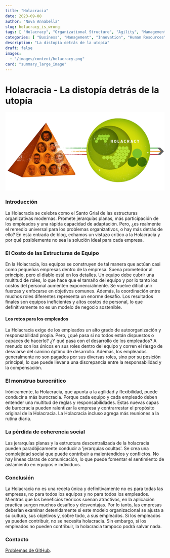 ```yaml
---
title: "Holacracia"
date: 2023-09-08
author: "Nova Annabella"
slug: holacracy_is_wrong
tags: [ "Holacracy", "Organizational Structure", "Agility", "Management", "Leadership", "Employee Engagement", "Bureaucracy", "Business Strategy" ]
categories: [ "Business", "Management", "Innovation", "Human Resources" ]
description: "La distopía detrás de la utopía"
draft: false
images:
  - "/images/content/holacracy.png"
card: "summary_large_image"
---
```


# Holacracia - La distopía detrás de la utopía

![aws_costs_twitter_1](/images/content/holacracy.png)

### Introducción

La Holacracia se celebra como el Santo Grial de las estructuras organizativas modernas. Promete jerarquías planas, más
participación de los empleados y una rápida capacidad de adaptación. Pero, ¿es realmente el remedio universal para los
problemas organizativos, o hay más detrás de ello? En esta entrada de blog, echamos un vistazo crítico a la Holacracia y
por qué posiblemente no sea la solución ideal para cada empresa.

### El Costo de las Estructuras de Equipo

En la Holacracia, los equipos se construyen de tal manera que actúan casi como pequeñas empresas dentro de la empresa.
Suena prometedor al principio, pero el diablo está en los detalles. Un equipo debe cubrir una multitud de roles, lo que
hace que el tamaño del equipo y por lo tanto los costos del personal aumenten exponencialmente. Se vuelve difícil unir
fuerzas y enfocarse en objetivos comunes. Además, la coordinación entre muchos roles diferentes representa un enorme
desafío. Los resultados finales son equipos ineficientes y altos costos de personal, lo que definitivamente no es un
modelo de negocio sostenible.

#### Los retos para los empleados

La Holacracia exige de los empleados un alto grado de autoorganización y responsabilidad propia. Pero, ¿qué pasa si no
todos están dispuestos o capaces de hacerlo? ¿Y qué pasa con el desarrollo de los empleados? A menudo son los únicos en
sus roles dentro del equipo y corren el riesgo de desviarse del camino óptimo de desarrollo. Además, los empleados
generalmente no son pagados por sus diversas roles, sino por su posición principal, lo que puede llevar a una
discrepancia entre la responsabilidad y la compensación.

### El monstruo burocrático

Irónicamente, la Holacracia, que apunta a la agilidad y flexibilidad, puede conducir a más burocracia. Porque cada
equipo y cada empleado deben entender una multitud de reglas y responsabilidades. Estas nuevas capas de burocracia
pueden ralentizar la empresa y contrarrestar el propósito original de la Holacracia. La Holacracia incluso agrega más
reuniones a la rutina diaria.

### La pérdida de coherencia social

Las jerarquías planas y la estructura descentralizada de la holacracia pueden paradójicamente conducir a 'jerarquías
ocultas'. Se crea una complejidad social que puede contribuir a malentendidos y conflictos. No hay líneas claras de
comunicación, lo que puede fomentar el sentimiento de aislamiento en equipos e individuos.

### Conclusión

La Holacracia no es una receta única y definitivamente no es para todas las empresas, no para todos los equipos y no
para todos los empleados. Mientras que los beneficios teóricos suenan atractivos, en la aplicación practica surgen
muchos desafíos y desventajas. Por lo tanto, las empresas deberían examinar detenidamente si este modelo organizacional
se ajusta a su cultura, sus objetivos y, sobre todo, a sus empleados. Si los empleados ya pueden contribuir, no se
necesita holacracia. Sin embargo, si los empleados no pueden contribuir, la holacracia tampoco podrá salvar nada.

### Contacto

[Problemas de GitHub](https://github.com/NovaAnnabella/the_unspoken/issues/new/choose).

